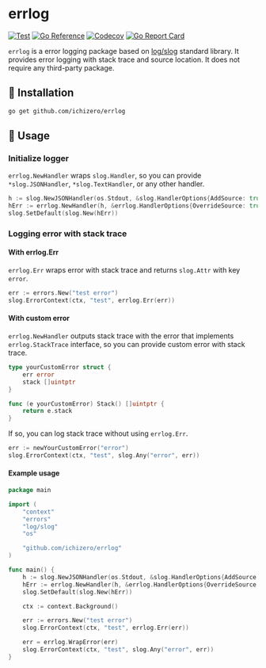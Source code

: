 # errlog

[![Test](https://github.com/ichizero/errlog/actions/workflows/test.yml/badge.svg)](https://github.com/ichizero/errlog/actions/workflows/test.yml)
[![Go Reference](https://pkg.go.dev/badge/github.com/ichizero/errlog.svg)](https://pkg.go.dev/github.com/ichizero/errlog)
[![Codecov](https://codecov.io/gh/ichizero/errlog/branch/main/graph/badge.svg)](https://codecov.io/gh/ichizero/errlog)
[![Go Report Card](https://goreportcard.com/badge/github.com/ichizero/errlog)](https://goreportcard.com/report/github.com/ichizero/errlog)

`errlog` is a error logging package based on [log/slog](https://pkg.go.dev/log/slog) standard library.
It provides error logging with stack trace and source location.
It does not require any third-party package. 

## 🚀 Installation

```bash
go get github.com/ichizero/errlog
```

## 🧐 Usage

### Initialize logger
`errlog.NewHandler` wraps `slog.Handler`, so you can provide `*slog.JSONHandler`, `*slog.TextHandler`,
or any other handler.

```go
h := slog.NewJSONHandler(os.Stdout, &slog.HandlerOptions{AddSource: true})
hErr := errlog.NewHandler(h, &errlog.HandlerOptions{OverrideSource: true, SuppressStackTrace: false})
slog.SetDefault(slog.New(hErr))
```

### Logging error with stack trace

#### With errlog.Err
`errlog.Err` wraps error with stack trace and returns `slog.Attr` with key `error`.

```go
err := errors.New("test error")
slog.ErrorContext(ctx, "test", errlog.Err(err))
```

#### With custom error

`errlog.NewHandler` outputs stack trace with the error that implements `errlog.StackTrace` interface,
so you can provide custom error with stack trace.

```go
type yourCustomError struct {
	err error
	stack []uintptr
}

func (e yourCustomError) Stack() []uintptr {
	return e.stack
}
```

If so, you can log stack trace without using `errlog.Err`.

```go
err := newYourCustomError("error")
slog.ErrorContext(ctx, "test", slog.Any("error", err))
```

#### Example usage

```go
package main

import (
	"context"
	"errors"
	"log/slog"
	"os"

	"github.com/ichizero/errlog"
)

func main() {
	h := slog.NewJSONHandler(os.Stdout, &slog.HandlerOptions{AddSource: true})
	hErr := errlog.NewHandler(h, &errlog.HandlerOptions{OverrideSource: true, SuppressStackTrace: false})
	slog.SetDefault(slog.New(hErr))

	ctx := context.Background()

	err := errors.New("test error")
	slog.ErrorContext(ctx, "test", errlog.Err(err))

	err = errlog.WrapError(err)
	slog.ErrorContext(ctx, "test", slog.Any("error", err))
}
```
